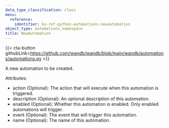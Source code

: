 ```yaml
---
data_type_classification: class
menu:
  reference:
    identifier: ko-ref-python-automations-newautomation
object_type: automations_namespace
title: NewAutomation
---
```


{{< cta-button githubLink=https://github.com/wandb/wandb/blob/main/wandb/automations/automations.py >}}



A new automation to be created.

Attributes:
- action (Optional): The action that will execute when this automation is triggered.
- description (Optional): An optional description of this automation.
- enabled (Optional): Whether this automation is enabled.  Only enabled automations will trigger.
- event (Optional): The event that will trigger this automation.
- name (Optional): The name of this automation.